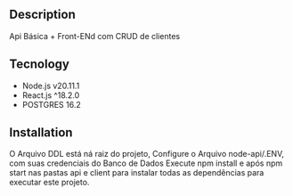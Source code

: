 
## Description

Api Básica + Front-ENd com CRUD de clientes

## Tecnology

- Node.js v20.11.1
 - React.js ^18.2.0
- POSTGRES 16.2

## Installation

O Arquivo DDL está ná raiz do projeto, 
 Configure o Arquivo node-api/.ENV, com suas credenciais do Banco de Dados 
 Execute npm install e após npm start nas pastas api e client para instalar todas as dependências para executar este projeto. 
